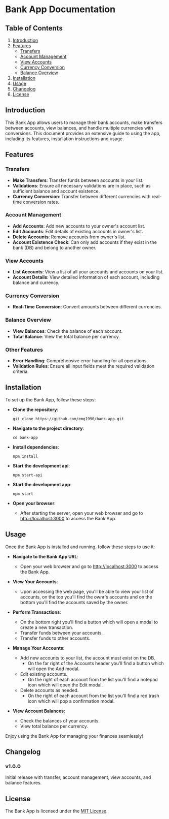 # Bank App Documentation

## Table of Contents

1. [Introduction](#introduction)
2. [Features](#features)
   - [Transfers](#transfers)
   - [Account Management](#account-management)
   - [View Accounts](#view-accounts)
   - [Currency Conversion](#currency-conversion)
   - [Balance Overview](#balance-overview)
3. [Installation](#installation)
4. [Usage](#usage)
5. [Changelog](#changelog)
6. [License](#license)

## Introduction

This Bank App allows users to manage their bank accounts, make transfers between accounts, view balances, and handle multiple currencies with conversions. This document provides an extensive guide to using the app, including its features, installation instructions and usage.

## Features

### Transfers

- **Make Transfers**: Transfer funds between accounts in your list.
- **Validations**: Ensure all necessary validations are in place, such as sufficient balance and account existence.
- **Currency Conversion**: Transfer between different currencies with real-time conversion rates.

### Account Management

- **Add Accounts**: Add new accounts to your owner's account list.
- **Edit Accounts**: Edit details of existing accounts in owner's list.
- **Delete Accounts**: Remove accounts from owner's list.
- **Account Existence Check**: Can only add accounts if they exist in the bank (DB) and belong to another owner.

### View Accounts

- **List Accounts**: View a list of all your accounts and accounts on your list.
- **Account Details**: View detailed information of each account, including balance and currency.

### Currency Conversion

- **Real-Time Conversion**: Convert amounts between different currencies.

### Balance Overview

- **View Balances**: Check the balance of each account.
- **Total Balance**: View the total balance per currency.

### Other Features

- **Error Handling**: Comprehensive error handling for all operations.
- **Validation Rules**: Ensure all input fields meet the required validation criteria.

## Installation

  To set up the Bank App, follow these steps:

  - **Clone the repository**: 
      ```
      git clone https://github.com/emg1990/bank-app.git
      ```

  - **Navigate to the project directory**:
      ```
      cd bank-app
      ```

  - **Install dependencies**:
      ```
      npm install
      ```

  - **Start the development api**:
      ```
      npm start-api
      ```

  - **Start the development app**:
      ```
      npm start
      ```

  - **Open your browser**:
      - After starting the server, open your web browser and go to [http://localhost:3000](http://localhost:3000) to access the Bank App.

## Usage

  Once the Bank App is installed and running, follow these steps to use it:

  - **Navigate to the Bank App URL**: 
      - Open your web browser and go to [http://localhost:3000](http://localhost:3000) to access the Bank App.

  - **View Your Accounts**:
      - Upon accessing the web page, you'll be able to view your list of accounts, on the top you'll find the ownr's accounts and on the bottom you'll find the accounts saved by the owner.

  - **Perform Transactions**:
      - On the bottom right you'll find a button which will open a modal to create a new transaction.
      - Transfer funds between your accounts.
      - Transfer funds to other accounts.

  - **Manage Your Accounts**:
      - Add new accounts to your list, the account must exist on the DB.
        - On the far right of the Accounts header you'll find a button which will open the Add modal.
      - Edit existing accounts.
        - On the right of each account from the list you'll find a notepad icon which will open the Edit modal.
      - Delete accounts as needed.
        - On the right of each account from the list you'll find a red trash icon which will pop a confirmation modal.

  - **View Account Balances**:
      - Check the balances of your accounts.
      - View total balance per currency.

  Enjoy using the Bank App for managing your finances seamlessly!

## Changelog

### v1.0.0
Initial release with transfer, account management, view accounts, and balance features.

## License

The Bank App is licensed under the [MIT License](LICENSE).
